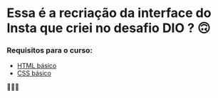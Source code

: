 # Essa é a recriação da interface do Insta que criei no desafio DIO ? 🙃


### Requisitos para o curso:

* [HTML básico](https://www.w3schools.com/html/)
* [CSS básico](https://developer.mozilla.org/pt-BR/docs/Web/CSS)

🚀🚀🚀
